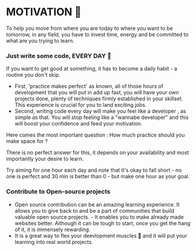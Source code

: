 # MOTIVATION :muscle:
To help you move from where you are today to where you want to be tomorrow, in any field, you have to invest time, energy and be committed to what are you trying to learn.

### Just write some code, EVERY DAY :calendar:
If you want to get good at something, it has to become a daily habit - a routine you don't skip.

- First, 'practice makes perfect' as known, all of those hours of development that you will put in add up fast, you will have your own projects done, plenty of techniques firmly established in your skillset. This experience is crucial for you to land exciting jobs.
- Second, writing code every day will make you feel like a developer , as simple as that. You will stop feeling like a "wannabe developer" and this will boost your confidence and feed your motivation.

Here comes the most important question : How much practice should you make space for ?

There is no perfect answer for this, it depends on your availability and most importantly your desire to learn.

Try aiming for one hour each day and note that it's okay to fall short - no one is perfect and 30 min is better than 0 - but make one hour as your goal.

### Contribute to Open-source projects  
- Open source contribution can be an amazing learning experience. It allows you to give back to and be a part of communities that build valuable open source projects. - It enables you to make already made websites better. Although it can be tough to start, once you get the hang of it, it is immensely rewarding.
- It is a great way to flex your deevlopment muscles :muscle: and it will put your learning into real world projects.
